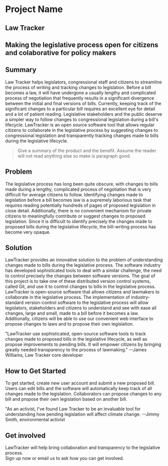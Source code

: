 # Project Name #
 
## Law Tracker ##

## Making the legislative process open for citizens and colaborative for policy makers ##

## Summary ##
  Law Tracker helps legislators, congressional staff and citizens to streamline the process 
  of writing and tracking changes to legislation. Before a bill becomes a law, it will have
  undergone a usually lengthy and complicated process of negotiation that frequently results
  in a significant divergence between the initial and final versions of bills. Currently,
  keeping track of the significant changes to a particular bill requires an excellent
  eye for detail and a lot of patient reading.  Legislative stakeholders and the public
  deserve a simpler way to follow changes to congressional legislation during a bill's 
  lifecycle. LawTracker is an open source software tool that allows regular citizens to 
  collaborate in the legislative process by suggesting changes to congressional legislation 
  and transparently tracking changes made to bills during the legislative lifecycle.  
    
  > Give a summary of the product and the benefit. Assume the reader will not read anything else so make is paragraph good.

## Problem ##
  The legislative process has long been quite obscure, with changes to bills made during
  a lengthy, complicated process of negotiation that is very difficult for average 
  citizens to follow.  Identifying changes made to legislation before a bill becomes law
  is a supremely laborious task that requires reading potentially hundreds of pages of 
  proposed legislation in close detail.  Additionally, there is no convenient mechanism 
  for private citizens to meaningfully contribute or suggest changes to proposed 
  legislation.  Since it is difficult to identify precisely the changes made to proposed 
  bills during the legislative lifecycle, the bill-writing process has become very opaque.  

## Solution ##
  LawTracker provides an innovative solution to the problem of understanding changes made
  to bills during the legislative process. The software industry has developed sophisticated
  tools to deal with a similar challenge, the need to control precisely the changes between 
  software versions.  The goal of this project is to take one of these distributed version 
  control systems, called Git, and use it to control changes to bills in the legislative 
  process. LawTracker is open-source software that allows citizens and lawmakers to 
  collaborate in the legislative process. The implementation of industry-standard 
  version-control software to the legislative process will allow legislators, stakeholders 
  and citizens to understand and see with ease all changes, large and small, made to a bill 
  before it becomes a law.  Additionally, citizens will be able to use our convenient web 
  interface to propose changes to laws and to propose their own legislation.    

  "LawTracker use sophisticated, open-source software tools to track changes made to 
  proposed bills in the legislative lifecycle, as well as propose improvements to pending
  bills. It will empower citizens by bringing greatly needed transparency to the process
  of lawmaking."  --James Williams, Law Tracker core developer

## How to Get Started ##
  To get started, create new user account and submit a new proposed bill.  Users can edit
  bills and the software will automatically keep track of all changes made to the 
  legislation.  Collaborators can propose changes to any bill and propose their own 
  legislation based on another bill.  

  "As an activist, I've found Law Tracker to be an invaluable tool for understanding how pending
  legislation will affect climate change.  --Jimmy Smith, environmental activist

## Get involved ##
  LawTracker will help bring collaboration and transparency to the legislative process.  
  Sign up now or email us to ask how you can get involved.  
